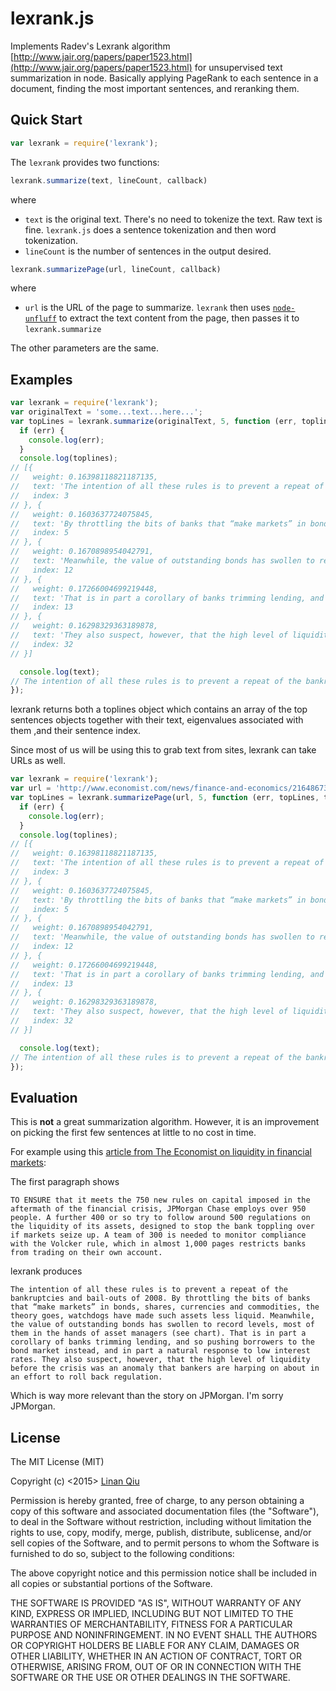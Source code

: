 # lexrank.js

Implements Radev's Lexrank algorithm [http://www.jair.org/papers/paper1523.html](http://www.jair.org/papers/paper1523.html) for unsupervised text summarization in node. Basically applying PageRank to each sentence in a document, finding the most important sentences, and reranking them.

## Quick Start

```js
var lexrank = require('lexrank');
```

The `lexrank` provides two functions:

```js
lexrank.summarize(text, lineCount, callback)
```

where

- `text` is the original text. There's no need to tokenize the text. Raw text is fine. `lexrank.js` does a sentence tokenization and then word tokenization.
- `lineCount` is the number of sentences in the output desired.

```js
lexrank.summarizePage(url, lineCount, callback)
```

where

- `url` is the URL of the page to summarize. `lexrank` then uses [`node-unfluff`](https://github.com/ageitgey/node-unfluff) to extract the text content from the page, then passes it to `lexrank.summarize`

The other parameters are the same.

## Examples

```js
var lexrank = require('lexrank');
var originalText = 'some...text...here...';
var topLines = lexrank.summarize(originalText, 5, function (err, toplines, text) {
  if (err) {
    console.log(err);
  }
  console.log(toplines);
// [{
//   weight: 0.16398118821187135,
//   text: 'The intention of all these rules is to prevent a repeat of the bankruptcies and bail-outs of 2008.',
//   index: 3
// }, {
//   weight: 0.1603637724075845,
//   text: 'By throttling the bits of banks that “make markets” in bonds, shares, currencies and commodities, the theory goes, watchdogs have made such assets less liquid.',
//   index: 5
// }, {
//   weight: 0.1670898954042791,
//   text: 'Meanwhile, the value of outstanding bonds has swollen to record levels, most of them in the hands of asset managers (see chart).',
//   index: 12
// }, {
//   weight: 0.17266004699219448,
//   text: 'That is in part a corollary of banks trimming lending, and so pushing borrowers to the bond market instead, and in part a natural response to low interest rates.',
//   index: 13
// }, {
//   weight: 0.16298329363189878,
//   text: 'They also suspect, however, that the high level of liquidity before the crisis was an anomaly that bankers are harping on about in an effort to roll back regulation.',
//   index: 32
// }]

  console.log(text);
// The intention of all these rules is to prevent a repeat of the bankruptcies and bail-outs of 2008. By throttling the bits of banks that “make markets” in bonds, shares, currencies and commodities, the theory goes, watchdogs have made such assets less liquid. Meanwhile, the value of outstanding bonds has swollen to record levels, most of them in the hands of asset managers (see chart). That is in part a corollary of banks trimming lending, and so pushing borrowers to the bond market instead, and in part a natural response to low interest rates. They also suspect, however, that the high level of liquidity before the crisis was an anomaly that bankers are harping on about in an effort to roll back regulation.
});
```

lexrank returns both a toplines object which contains an array of the top sentences objects together with their text, eigenvalues associated with them ,and their sentence index.

Since most of us will be using this to grab text from sites, lexrank can take URLs as well.

```js
var lexrank = require('lexrank');
var url = 'http://www.economist.com/news/finance-and-economics/21648673-regulators-have-made-banking-safer-has-made-markets-riskier-frozen';
var topLines = lexrank.summarizePage(url, 5, function (err, topLines, text) {
  if (err) {
    console.log(err);
  }
  console.log(toplines);
// [{
//   weight: 0.16398118821187135,
//   text: 'The intention of all these rules is to prevent a repeat of the bankruptcies and bail-outs of 2008.',
//   index: 3
// }, {
//   weight: 0.1603637724075845,
//   text: 'By throttling the bits of banks that “make markets” in bonds, shares, currencies and commodities, the theory goes, watchdogs have made such assets less liquid.',
//   index: 5
// }, {
//   weight: 0.1670898954042791,
//   text: 'Meanwhile, the value of outstanding bonds has swollen to record levels, most of them in the hands of asset managers (see chart).',
//   index: 12
// }, {
//   weight: 0.17266004699219448,
//   text: 'That is in part a corollary of banks trimming lending, and so pushing borrowers to the bond market instead, and in part a natural response to low interest rates.',
//   index: 13
// }, {
//   weight: 0.16298329363189878,
//   text: 'They also suspect, however, that the high level of liquidity before the crisis was an anomaly that bankers are harping on about in an effort to roll back regulation.',
//   index: 32
// }]

  console.log(text);
// The intention of all these rules is to prevent a repeat of the bankruptcies and bail-outs of 2008. By throttling the bits of banks that “make markets” in bonds, shares, currencies and commodities, the theory goes, watchdogs have made such assets less liquid. Meanwhile, the value of outstanding bonds has swollen to record levels, most of them in the hands of asset managers (see chart). That is in part a corollary of banks trimming lending, and so pushing borrowers to the bond market instead, and in part a natural response to low interest rates. They also suspect, however, that the high level of liquidity before the crisis was an anomaly that bankers are harping on about in an effort to roll back regulation.
});
```

## Evaluation

This is **not** a great summarization algorithm. However, it is an improvement on picking the first few sentences at little to no cost in time.

For example using this [article from The Economist on liquidity in financial markets](http://www.economist.com/news/finance-and-economics/21648673-regulators-have-made-banking-safer-has-made-markets-riskier-frozen):

The first paragraph shows

```
TO ENSURE that it meets the 750 new rules on capital imposed in the aftermath of the financial crisis, JPMorgan Chase employs over 950 people. A further 400 or so try to follow around 500 regulations on the liquidity of its assets, designed to stop the bank toppling over if markets seize up. A team of 300 is needed to monitor compliance with the Volcker rule, which in almost 1,000 pages restricts banks from trading on their own account.
```

lexrank produces

```
The intention of all these rules is to prevent a repeat of the bankruptcies and bail-outs of 2008. By throttling the bits of banks that “make markets” in bonds, shares, currencies and commodities, the theory goes, watchdogs have made such assets less liquid. Meanwhile, the value of outstanding bonds has swollen to record levels, most of them in the hands of asset managers (see chart). That is in part a corollary of banks trimming lending, and so pushing borrowers to the bond market instead, and in part a natural response to low interest rates. They also suspect, however, that the high level of liquidity before the crisis was an anomaly that bankers are harping on about in an effort to roll back regulation.
```

Which is way more relevant than the story on JPMorgan. I'm sorry JPMorgan.

## License

The MIT License (MIT)

Copyright (c) <2015> [Linan Qiu](github.com/linanqiu)

Permission is hereby granted, free of charge, to any person obtaining a copy
of this software and associated documentation files (the "Software"), to deal
in the Software without restriction, including without limitation the rights
to use, copy, modify, merge, publish, distribute, sublicense, and/or sell
copies of the Software, and to permit persons to whom the Software is
furnished to do so, subject to the following conditions:

The above copyright notice and this permission notice shall be included in
all copies or substantial portions of the Software.

THE SOFTWARE IS PROVIDED "AS IS", WITHOUT WARRANTY OF ANY KIND, EXPRESS OR
IMPLIED, INCLUDING BUT NOT LIMITED TO THE WARRANTIES OF MERCHANTABILITY,
FITNESS FOR A PARTICULAR PURPOSE AND NONINFRINGEMENT. IN NO EVENT SHALL THE
AUTHORS OR COPYRIGHT HOLDERS BE LIABLE FOR ANY CLAIM, DAMAGES OR OTHER
LIABILITY, WHETHER IN AN ACTION OF CONTRACT, TORT OR OTHERWISE, ARISING FROM,
OUT OF OR IN CONNECTION WITH THE SOFTWARE OR THE USE OR OTHER DEALINGS IN
THE SOFTWARE.
